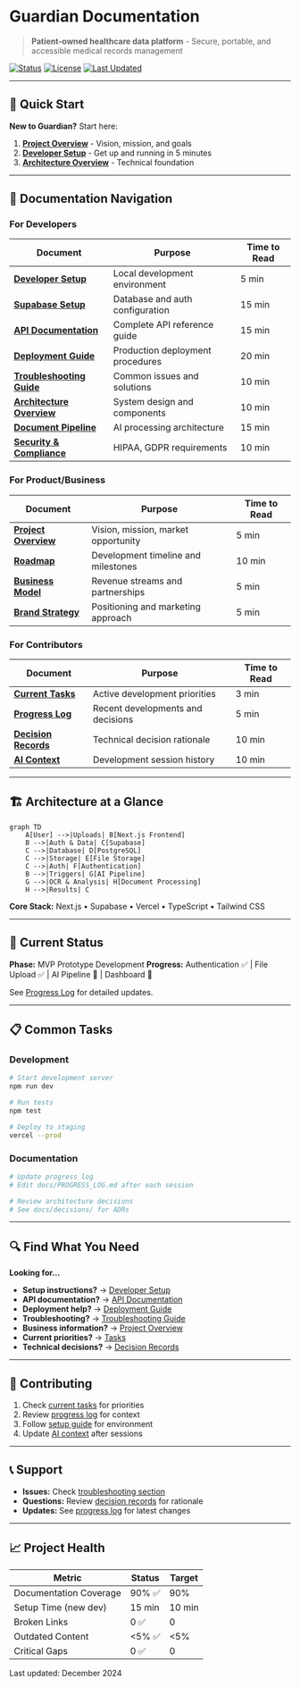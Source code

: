 # Guardian Documentation

> **Patient-owned healthcare data platform** - Secure, portable, and accessible medical records management

[![Status](https://img.shields.io/badge/Status-In%20Development-orange)](./project/roadmap.md)
[![License](https://img.shields.io/badge/License-TBD-lightgrey)](#)
[![Last Updated](https://img.shields.io/badge/Last%20Updated-Dec%202024-blue)](#)

---

## 🚀 Quick Start

**New to Guardian?** Start here:

1. **[Project Overview](PROJECT_OVERVIEW.md)** - Vision, mission, and goals
2. **[Developer Setup](guides/SETUP.md)** - Get up and running in 5 minutes
3. **[Architecture Overview](architecture/OVERVIEW.md)** - Technical foundation

---

## 📖 Documentation Navigation

### For Developers

| Document | Purpose | Time to Read |
|----------|---------|--------------|
| **[Developer Setup](guides/SETUP.md)** | Local development environment | 5 min |
| **[Supabase Setup](guides/supabase-setup.md)** | Database and auth configuration | 15 min |
| **[API Documentation](api/endpoints.md)** | Complete API reference guide | 15 min |
| **[Deployment Guide](guides/deployment.md)** | Production deployment procedures | 20 min |
| **[Troubleshooting Guide](guides/troubleshooting.md)** | Common issues and solutions | 10 min |
| **[Architecture Overview](architecture/OVERVIEW.md)** | System design and components | 10 min |
| **[Document Pipeline](architecture/pipeline.md)** | AI processing architecture | 15 min |
| **[Security & Compliance](architecture/SECURITY_COMPLIANCE.md)** | HIPAA, GDPR requirements | 10 min |

### For Product/Business

| Document | Purpose | Time to Read |
|----------|---------|--------------|
| **[Project Overview](PROJECT_OVERVIEW.md)** | Vision, mission, market opportunity | 5 min |
| **[Roadmap](ROADMAP.md)** | Development timeline and milestones | 10 min |
| **[Business Model](business/MODEL.md)** | Revenue streams and partnerships | 5 min |
| **[Brand Strategy](business/BRAND.md)** | Positioning and marketing approach | 5 min |

### For Contributors

| Document | Purpose | Time to Read |
|----------|---------|--------------|
| **[Current Tasks](management/TASKS.md)** | Active development priorities | 3 min |
| **[Progress Log](PROGRESS_LOG.md)** | Recent developments and decisions | 5 min |
| **[Decision Records](decisions/)** | Technical decision rationale | 10 min |
| **[AI Context](context/AI_context.md)** | Development session history | 10 min |

---

## 🏗️ Architecture at a Glance

```mermaid
graph TD
    A[User] -->|Uploads| B[Next.js Frontend]
    B -->|Auth & Data| C[Supabase]
    C -->|Database| D[PostgreSQL]
    C -->|Storage| E[File Storage]
    C -->|Auth| F[Authentication]
    B -->|Triggers| G[AI Pipeline]
    G -->|OCR & Analysis| H[Document Processing]
    H -->|Results| C
```

**Core Stack:** Next.js • Supabase • Vercel • TypeScript • Tailwind CSS

---

## 🎯 Current Status

**Phase:** MVP Prototype Development
**Progress:** Authentication ✅ | File Upload ✅ | AI Pipeline 🚧 | Dashboard 🚧

See [Progress Log](PROGRESS_LOG.md) for detailed updates.

---

## 📋 Common Tasks

### Development
```bash
# Start development server
npm run dev

# Run tests
npm test

# Deploy to staging
vercel --prod
```

### Documentation
```bash
# Update progress log
# Edit docs/PROGRESS_LOG.md after each session

# Review architecture decisions
# See docs/decisions/ for ADRs
```

---

## 🔍 Find What You Need

**Looking for...**
- **Setup instructions?** → [Developer Setup](guides/SETUP.md)
- **API documentation?** → [API Documentation](api/endpoints.md)
- **Deployment help?** → [Deployment Guide](guides/deployment.md)
- **Troubleshooting?** → [Troubleshooting Guide](guides/troubleshooting.md)
- **Business information?** → [Project Overview](PROJECT_OVERVIEW.md)
- **Current priorities?** → [Tasks](management/TASKS.md)
- **Technical decisions?** → [Decision Records](decisions/)

---

## 🤝 Contributing

1. Check [current tasks](management/TASKS.md) for priorities
2. Review [progress log](PROGRESS_LOG.md) for context
3. Follow [setup guide](guides/SETUP.md) for environment
4. Update [AI context](context/AI_context.md) after sessions

---

## 📞 Support

- **Issues:** Check [troubleshooting section](guides/supabase-setup.md#troubleshooting)
- **Questions:** Review [decision records](decisions/) for rationale
- **Updates:** See [progress log](PROGRESS_LOG.md) for latest changes

---

## 📈 Project Health

| Metric | Status | Target |
|--------|--------|--------|
| Documentation Coverage | 90% ✅ | 90% |
| Setup Time (new dev) | 15 min | 10 min |
| Broken Links | 0 ✅ | 0 |
| Outdated Content | <5% ✅ | <5% |
| Critical Gaps | 0 ✅ | 0 |

Last updated: December 2024
